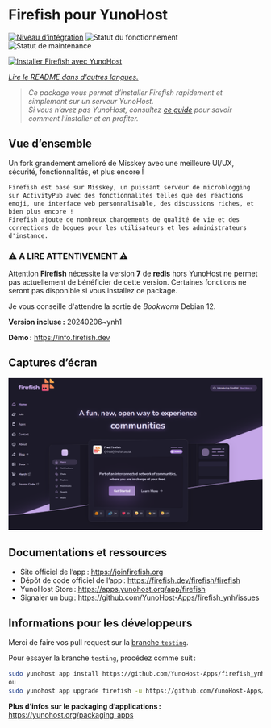 <!--
Nota bene : ce README est automatiquement généré par <https://github.com/YunoHost/apps/tree/master/tools/readme_generator>
Il NE doit PAS être modifié à la main.
-->

# Firefish pour YunoHost

[![Niveau d’intégration](https://dash.yunohost.org/integration/firefish.svg)](https://ci-apps.yunohost.org/ci/apps/firefish/) ![Statut du fonctionnement](https://ci-apps.yunohost.org/ci/badges/firefish.status.svg) ![Statut de maintenance](https://ci-apps.yunohost.org/ci/badges/firefish.maintain.svg)

[![Installer Firefish avec YunoHost](https://install-app.yunohost.org/install-with-yunohost.svg)](https://install-app.yunohost.org/?app=firefish)

*[Lire le README dans d'autres langues.](./ALL_README.md)*

> *Ce package vous permet d’installer Firefish rapidement et simplement sur un serveur YunoHost.*  
> *Si vous n’avez pas YunoHost, consultez [ce guide](https://yunohost.org/install) pour savoir comment l’installer et en profiter.*

## Vue d’ensemble

Un fork grandement amélioré de Misskey avec une meilleure UI/UX, sécurité, fonctionnalités, et plus encore !


    Firefish est basé sur Misskey, un puissant serveur de microblogging sur ActivityPub avec des fonctionnalités telles que des réactions emoji, une interface web personnalisable, des discussions riches, et bien plus encore !
    Firefish ajoute de nombreux changements de qualité de vie et des corrections de bogues pour les utilisateurs et les administrateurs d'instance.

### ⚠️ A LIRE ATTENTIVEMENT ⚠️

Attention **Firefish** nécessite la version **7** de **redis** hors YunoHost ne permet pas actuellement de bénéficier de cette version.
Certaines fonctions ne seront pas disponible si vous installez ce package.

Je vous conseille d'attendre la sortie de _Bookworm_ Debian 12.

**Version incluse :** 20240206~ynh1

**Démo :** <https://info.firefish.dev>

## Captures d’écran

![Capture d’écran de Firefish](./doc/screenshots/screenshot-firefish.png)

## Documentations et ressources

- Site officiel de l’app : <https://joinfirefish.org>
- Dépôt de code officiel de l’app : <https://firefish.dev/firefish/firefish>
- YunoHost Store : <https://apps.yunohost.org/app/firefish>
- Signaler un bug : <https://github.com/YunoHost-Apps/firefish_ynh/issues>

## Informations pour les développeurs

Merci de faire vos pull request sur la [branche `testing`](https://github.com/YunoHost-Apps/firefish_ynh/tree/testing).

Pour essayer la branche `testing`, procédez comme suit :

```bash
sudo yunohost app install https://github.com/YunoHost-Apps/firefish_ynh/tree/testing --debug
ou
sudo yunohost app upgrade firefish -u https://github.com/YunoHost-Apps/firefish_ynh/tree/testing --debug
```

**Plus d’infos sur le packaging d’applications :** <https://yunohost.org/packaging_apps>
